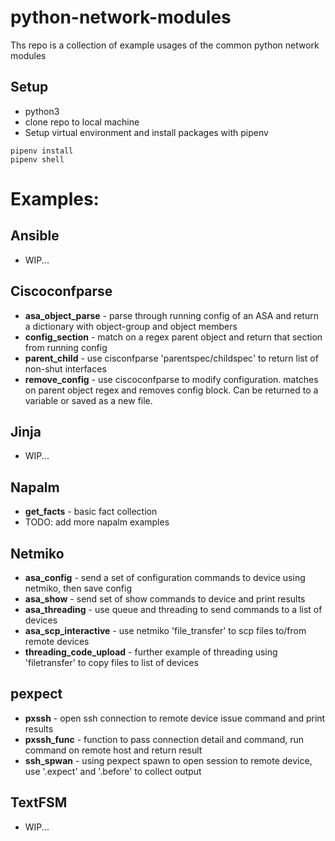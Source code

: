 # python-network-modules

Ths repo is a collection of example usages of the common python network modules

## Setup

- python3
- clone repo to local machine
- Setup virtual environment and install packages with pipenv

```
pipenv install
pipenv shell
```

# Examples:

## Ansible

 - WIP...

## Ciscoconfparse

 - **asa_object_parse** - parse through running config of an ASA and return a dictionary with object-group and object members
 - **config_section** - match on a regex parent object and return that section from running config
 - **parent_child** - use cisconfparse 'parentspec/childspec' to return list of non-shut interfaces
 - **remove_config** - use ciscoconfparse to modify configuration. matches on parent object regex and removes config block. Can be returned to a variable or saved as a new file.

## Jinja

- WIP...

## Napalm

 - **get_facts** - basic fact collection
 - TODO: add more napalm examples

## Netmiko

 - **asa_config** - send a set of configuration commands to device using netmiko, then save config
 - **asa_show** - send set of show commands to device and print results
 - **asa_threading** - use queue and threading to send commands to a list of devices
 - **asa_scp_interactive** - use netmiko 'file_transfer' to scp files to/from remote devices
 - **threading_code_upload** - further example of threading using 'filetransfer' to copy files to list of devices

## pexpect

- **pxssh** - open ssh connection to remote device issue command and print results
- **pxssh_func** - function to pass connection detail and command, run command on remote host and return result
- **ssh_spwan** - using pexpect spawn to open session to remote device, use '.expect' and '.before' to collect output

## TextFSM
- WIP...

